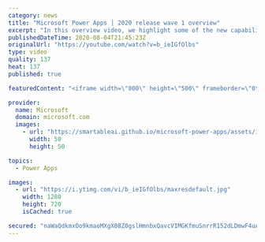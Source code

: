 ```yaml
---
category: news
title: "Microsoft Power Apps | 2020 release wave 1 overview"
excerpt: "In this overview video, we highlight some of the new capabilities included in the latest update to Microsoft Power Apps.      Here are the capabilities covered:     UI enhancements       • Save is always visible       • Chart formatting  Grid user experience enhancements       • Conditional search  "
publishedDateTime: 2020-08-04T21:45:23Z
originalUrl: "https://youtube.com/watch?v=b_ieIGfOlbs"
type: video
quality: 137
heat: 137
published: true

featuredContent: "<iframe width=\"800\" height=\"500\" frameborder=\"0\" src=\"https://www.youtube.com/embed/b_ieIGfOlbs\" allow=\"accelerometer; autoplay; encrypted-media; gyroscope; picture-in-picture\" allowfullscreen></iframe>"

provider:
  name: Microsoft
  domain: microsoft.com
  images:
    - url: "https://smartableai.github.io/microsoft-power-apps/assets/images/organizations/microsoft.com-50x50.jpg"
      width: 50
      height: 50

topics:
  - Power Apps

images:
  - url: "https://i.ytimg.com/vi/b_ieIGfOlbs/maxresdefault.jpg"
    width: 1280
    height: 720
    isCached: true

secured: "naWaQdkmxOo9kmaoMXgX08Z0gslHmnbxQavcVIMGKfmuSnrrR152dLDmwF4uAfksW5pqXPEBDKm9e4WdUVJJmIZ4h4IcCJKofARllfus1UTVs+RwymdxSecqPXqpYglGYQXXRbLmlARjMUxVcHC8H7lCcj6AwZt8t5qnqHZxiTDtVQBC+qxF26V49sno2XMFHZNFzUPrZsXt0pSCfjhZqSF5aRzqX2ri2iP/h1eRHhyt96P2in9O/hZqegBmarOJ+4xd8j4y0K5b60P22C+TD0PEnFygdpBLdwnsNJz8bq1uubddhLlAyz7wgPIQ38hNC0UHMHTqPY7jEkr6LvdGK7UUjZEJM6T08JtAznZLgAdQyUSlzzFRFZWXop2WecIby4duTirsOvtTOVrhgm4snqfDlRFG+GZacHmxr4SY1l8jyb5CYaqtHgTwl+EdGYn5;nISQ8pPHZmdzKbFSNKSqhw=="
---
```


